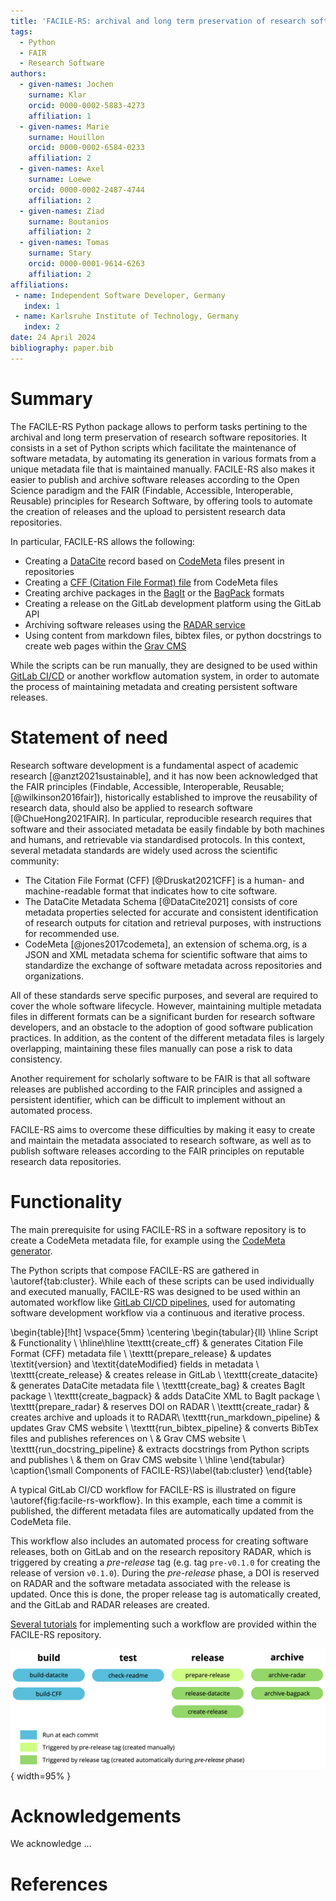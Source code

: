 ```yaml
---
title: 'FACILE-RS: archival and long term preservation of research software repositories made easy'
tags:
  - Python
  - FAIR
  - Research Software
authors:
  - given-names: Jochen
    surname: Klar
    orcid: 0000-0002-5883-4273
    affiliation: 1
  - given-names: Marie
    surname: Houillon
    orcid: 0000-0002-6584-0233
    affiliation: 2
  - given-names: Axel
    surname: Loewe
    orcid: 0000-0002-2487-4744
    affiliation: 2
  - given-names: Ziad
    surname: Boutanios
    affiliation: 2
  - given-names: Tomas
    surname: Stary
    orcid: 0000-0001-9614-6263
    affiliation: 2
affiliations:
 - name: Independent Software Developer, Germany
   index: 1
 - name: Karlsruhe Institute of Technology, Germany
   index: 2
date: 24 April 2024
bibliography: paper.bib
---
```


<!-- From the directory containing this file, you can build paper.pdf using Docker:
docker run --rm \
    --volume $PWD:/data \
    --user $(id -u):$(id -g) \
    --env JOURNAL=joss \
    openjournals/inara
 -->

# Summary

The FACILE-RS Python package allows to perform tasks pertining to the archival and long term preservation of research software repositories. It consists in a set of Python scripts which facilitate the maintenance of software metadata, by automating its generation in various formats from a unique metadata file that is maintained manually. FACILE-RS also makes it easier to publish and archive software releases according to the Open Science paradigm and the FAIR (Findable, Accessible, Interoperable, Reusable) principles for Research Software, by offering tools to automate the creation of releases and the upload to persistent research data repositories.

In particular, FACILE-RS allows the following:

* Creating a [DataCite](http://schema.datacite.org/) record based on [CodeMeta](https://codemeta.github.io/) files present in repositories
* Creating a [CFF (Citation File Format) file](https://citation-file-format.github.io) from CodeMeta files
* Creating archive packages in the [BagIt](https://tools.ietf.org/html/rfc8493) or the [BagPack](https://www.rd-alliance.org/system/files/Research%20Data%20Repository%20Interoperability%20WG%20-%20Final%20Recommendations_reviewed_0.pdf) formats
* Creating a release on the GitLab development platform using the GitLab API
* Archiving software releases using the [RADAR service](https://www.radar-service.eu)
* Using content from markdown files, bibtex files, or python docstrings to create web pages within the [Grav CMS](https://getgrav.org/)

While the scripts can be run manually, they are designed to be used within [GitLab CI/CD](https://docs.gitlab.com/ee/ci/) or another workflow automation system, in order to automate the process of maintaining metadata and creating persistent software releases.


# Statement of need

Research software development is a fundamental aspect of academic research [@anzt2021sustainable],
and it has now been acknowledged that the FAIR principles (Findable, Accessible, Interoperable,
Reusable; [@wilkinson2016fair]), historically established to improve the reusability of research data, should also be applied to research software [@ChueHong2021FAIR].
In particular, reproducible research requires that software and their associated metadata be easily findable by both machines and humans, and retrievable via standardised protocols.
In this context, several metadata standards are widely used across the scientific community:

- The Citation File Format (CFF) [@Druskat2021CFF] is a human- and machine-readable format that indicates how to cite software.
- The DataCite Metadata Schema [@DataCite2021] consists of core metadata properties selected for accurate and consistent identification of research outputs for citation and retrieval purposes, with instructions for recommended use.
- CodeMeta [@jones2017codemeta], an extension of schema.org, is a JSON and XML metadata schema for scientific software that aims to standardize the exchange of software metadata across repositories and organizations.

All of these standards serve specific purposes, and several are required to cover the whole software lifecycle.
However, maintaining multiple metadata files in different formats can be a significant burden for research software developers, and an obstacle to the adoption of good software publication practices.
In addition, as the content of the different metadata files is largely overlapping, maintaining these files manually can pose a risk to data consistency.

Another requirement for scholarly software to be FAIR is that all software releases are published according to the FAIR principles and assigned a persistent identifier, which can be difficult to implement without an automated process.

FACILE-RS aims to overcome these difficulties by making it easy to create and maintain the metadata associated to research software, as well as to publish software releases according to the FAIR principles on reputable research data repositories.


# Functionality

The main prerequisite for using FACILE-RS in a software repository is to create a CodeMeta metadata file, for example using the [CodeMeta generator](https://codemeta.github.io/codemeta-generator/).

The Python scripts that compose FACILE-RS are gathered in \autoref{tab:cluster}. While each of these scripts can be used individually and executed manually, FACILE-RS was designed to be used within an automated workflow like [GitLab CI/CD pipelines](https://about.gitlab.com/topics/ci-cd/), used for automating software development workflow via a continuous and iterative process. 

\begin{table}[!ht]
\vspace{5mm}
\centering
\begin{tabular}{ll}
\hline
Script & Functionality \\
\hline\hline
\texttt{create\_cff}              & generates Citation File Format (CFF) metadata file \\
\texttt{prepare\_release}         & updates \textit{version} and \textit{dateModified} fields in metadata \\
\texttt{create\_release}          & creates release in GitLab \\
\texttt{create\_datacite}         & generates DataCite metadata file \\
\texttt{create\_bag}              & creates BagIt package \\
\texttt{create\_bagpack}          & adds DataCite XML to BagIt package \\
\texttt{prepare\_radar}           & reserves DOI on RADAR \\
\texttt{create\_radar}            & creates archive and uploads it to RADAR\\
\texttt{run\_markdown\_pipeline}  & updates Grav CMS website \\
\texttt{run\_bibtex\_pipeline}    & converts BibTex files and publishes references on \\
 & Grav CMS website \\
\texttt{run\_docstring\_pipeline} & extracts docstrings from Python scripts and publishes \\
 & them on Grav CMS website \\
\hline
\end{tabular}
\caption{\small Components of FACILE-RS}\label{tab:cluster}
\end{table}

A typical GitLab CI/CD workflow for FACILE-RS is illustrated on figure \autoref{fig:facile-rs-workflow}. In this example, each time a commit is published, the different metadata files are automatically updated from the CodeMeta file.

This workflow also includes an automated process for creating software releases, both on GitLab and on the research repository RADAR, which is triggered by creating a _pre-release_ tag (e.g. tag `pre-v0.1.0` for creating the release of version `v0.1.0`).
During the _pre-release_ phase, a DOI is reserved on RADAR and the software metadata associated with the release is updated.
Once this is done, the proper release tag is automatically created, and the GitLab and RADAR releases are created.

[Several tutorials](https://git.opencarp.org/openCARP/FACILE-RS/-/tree/master/docs/tutorials?ref_type=heads) for implementing such a workflow are provided within the FACILE-RS repository.

![Typical structure of an automated FACILE-RS workflow\label{fig:facile-rs-workflow}](images/facile-rs-workflow.png){ width=95% }


# Acknowledgements

We acknowledge ...

# References
